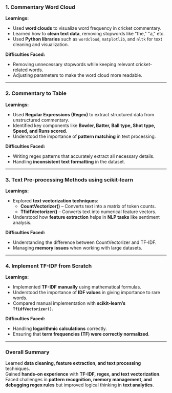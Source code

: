

### **1. Commentary Word Cloud**  
 **Learnings:**  
- Used **word clouds** to visualize word frequency in cricket commentary.  
- Learned how to **clean text data**, removing stopwords like "the," "a," etc.  
- Used **Python libraries** such as `wordcloud`, `matplotlib`, and `nltk` for text cleaning and visualization.  

 **Difficulties Faced:**  
- Removing unnecessary stopwords while keeping relevant cricket-related words.  
- Adjusting parameters to make the word cloud more readable.  

---

### **2. Commentary to Table**  
 **Learnings:**  
- Used **Regular Expressions (Regex)** to extract structured data from unstructured commentary.  
- Identified key components like **Bowler, Batter, Ball type, Shot type, Speed, and Runs scored**.  
- Understood the importance of **pattern matching** in text processing.  

 **Difficulties Faced:**  
- Writing regex patterns that accurately extract all necessary details.  
- Handling **inconsistent text formatting** in the dataset.  

---

### **3. Text Pre-processing Methods using scikit-learn**  
 **Learnings:**  
- Explored **text vectorization techniques**:  
  - **CountVectorizer()** – Converts text into a matrix of token counts.  
  - **TfidfVectorizer()** – Converts text into numerical feature vectors.  
- Understood how **feature extraction** helps in **NLP tasks** like sentiment analysis.  

**Difficulties Faced:**  
- Understanding the difference between CountVectorizer and TF-IDF.  
- Managing **memory issues** when working with large datasets.  

---

### **4. Implement TF-IDF from Scratch**  
 **Learnings:**  
- Implemented **TF-IDF manually** using mathematical formulas.  
- Understood the importance of **IDF values** in giving importance to rare words.  
- Compared manual implementation with **scikit-learn’s `TfidfVectorizer()`**.  

 **Difficulties Faced:**  
- Handling **logarithmic calculations** correctly.  
- Ensuring that **term frequencies (TF) were correctly normalized**.  

---

### **Overall Summary**  
 Learned **data cleaning, feature extraction, and text processing** techniques.  
 Gained **hands-on experience** with **TF-IDF, regex, and text vectorization**.  
 Faced challenges in **pattern recognition, memory management, and debugging regex rules** but improved logical thinking in **text analytics**.  

